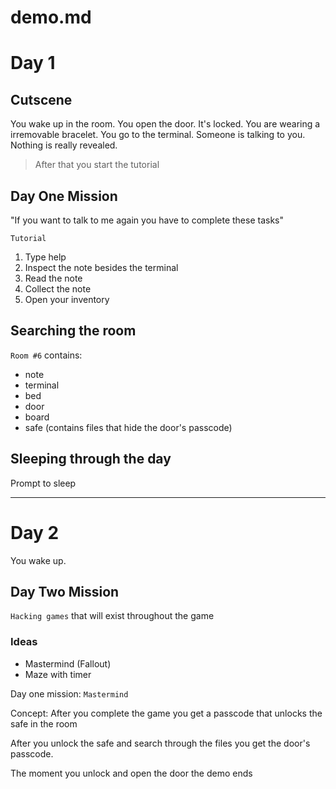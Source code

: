 # demo.md

# Day 1

## Cutscene

You wake up in the room. You open the door. It's locked. You are wearing a irremovable bracelet.
You go to the terminal. Someone is talking to you.
Nothing is really revealed.

> After that you start the tutorial

## Day One Mission

"If you want to talk to me again you have to complete these tasks"

`Tutorial`

1. Type help
2. Inspect the note besides the terminal
3. Read the note
4. Collect the note
5. Open your inventory

## Searching the room

`Room #6` contains:

* note
* terminal
* bed
* door
* board
* safe (contains files that hide the door's passcode)

## Sleeping through the day

Prompt to sleep

---

# Day 2

You wake up.

## Day Two Mission

`Hacking games` that will exist throughout the game

### Ideas

* Mastermind (Fallout)
* Maze with timer

Day one mission: `Mastermind`

Concept: After you complete the game you get a passcode that unlocks the safe in the room

After you unlock the safe and search through the files you get the door's passcode.

The moment you unlock and open the door the demo ends